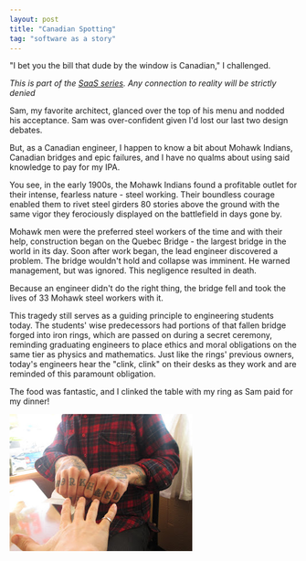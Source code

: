 ```yaml
---
layout: post
title: "Canadian Spotting"
tag: "software as a story"
---
```


"I bet you the bill that dude by the window is Canadian," I challenged.

_This is part of the [SaaS series](tags/index.html#Software%20as%20a%20Story). Any connection to reality will be strictly denied_

Sam, my favorite architect, glanced over the top of his menu and nodded his acceptance. Sam was over-confident given I'd lost our last two design debates.

But, as a Canadian engineer, I happen to know a bit about Mohawk Indians, Canadian bridges and epic failures, and I have no qualms about using said knowledge to pay for my IPA.

You see, in the early 1900s, the Mohawk Indians found a profitable outlet for their intense, fearless nature - steel working. Their boundless courage enabled them to rivet steel girders 80 stories above the ground with the same vigor they ferociously displayed on the battlefield in days gone by.

Mohawk men were the preferred steel workers of the time and with their help, construction began on the Quebec Bridge - the largest bridge in the world in its day. Soon after work began, the lead engineer discovered a problem. The bridge wouldn't hold and collapse was imminent. He warned management, but was ignored. This negligence resulted in death.

Because an engineer didn't do the right thing, the bridge fell and took the lives of 33 Mohawk steel workers with it.

This tragedy still serves as a guiding principle to engineering students today. The students' wise predecessors had portions of that fallen bridge forged into iron rings, which are passed on during a secret ceremony, reminding graduating engineers to place ethics and moral obligations on the same tier as physics and mathematics. Just like the rings' previous owners, today's engineers hear the "clink, clink" on their desks as they work and are reminded of this paramount obligation.

The food was fantastic, and I clinked the table with my ring as Sam paid for my dinner!

![iron_ring](/images/ironring.jpg)
